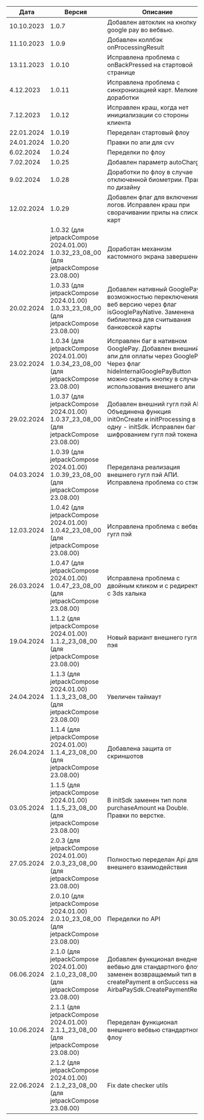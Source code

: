 | Дата       | Версия                                                                               | Описание                                                                                                                                                                            |
|------------|--------------------------------------------------------------------------------------|-------------------------------------------------------------------------------------------------------------------------------------------------------------------------------------|
| 10.10.2023 | 1.0.7                                                                                | Добавлен автоклик на кнопку google pay во вебвью.                                                                                                                                   |
| 11.10.2023 | 1.0.9                                                                                | Добавлен коллбэк onProcessingResult                                                                                                                                                 |
| 13.11.2023 | 1.0.10                                                                               | Исправлена проблема с onBackPressed на стартовой странице                                                                                                                           |
| 4.12.2023  | 1.0.11                                                                               | Исправлена проблема с синхронизацией карт. Мелкие доработки                                                                                                                         |
| 7.12.2023  | 1.0.12                                                                               | Исправлен краш, когда нет инициализации со стороны клиента                                                                                                                          |
| 22.01.2024 | 1.0.19                                                                               | Переделан стартовый флоу                                                                                                                                                            |
| 24.01.2024 | 1.0.20                                                                               | Правки по апи для cvv                                                                                                                                                               |
| 6.02.2024  | 1.0.24                                                                               | Переделки по флоу                                                                                                                                                                   |
| 7.02.2024  | 1.0.25                                                                               | Добавлен параметр autoCharge                                                                                                                                                        |
| 9.02.2024  | 1.0.28                                                                               | Доработки по флоу в случае отключенной биометрии. Правки по дизайну                                                                                                                 |
| 12.02.2024 | 1.0.29                                                                               | Добавлен флаг для включения логов. Исправлен краш при сворачивании прилы на списке карт                                                                                             |
| 14.02.2024 | 1.0.32 (для jetpackCompose 2024.01.00) 1.0.32_23_08_00 (для jetpackCompose 23.08.00) | Доработан механизм кастомного  экрана завершения                                                                                                                                    |
| 20.02.2024 | 1.0.33 (для jetpackCompose 2024.01.00) 1.0.33_23_08_00 (для jetpackCompose 23.08.00) | Добавлен нативный GooglePay с возможностью переключения на веб версию через флаг isGooglePayNative. Заменена библиотека для считывания банковской карты                             |
| 23.02.2024 | 1.0.34 (для jetpackCompose 2024.01.00) 1.0.34_23_08_00 (для jetpackCompose 23.08.00) | Исправлен баг в нативном GooglePay. Добавлен внешний апи для оплаты через GooglePay. Через флаг hideInternalGooglePayButton можно скрыть кнопку в случае использования внешнего апи |
| 29.02.2024 | 1.0.37 (для jetpackCompose 2024.01.00) 1.0.37_23_08_00 (для jetpackCompose 23.08.00) | Добавлен внешний гугл пэй АПИ. Объединена функция initOnCreate и initProcessing в одну - initSdk. Исправлен баг с шифрованием гугл пэй токена                                       |
| 04.03.2024 | 1.0.39 (для jetpackCompose 2024.01.00) 1.0.39_23_08_00 (для jetpackCompose 23.08.00) | Переделана реализация внешнего гугл пэй АПИ. Исправлена проблема со стэком                                                                                                          |
| 12.03.2024 | 1.0.42 (для jetpackCompose 2024.01.00) 1.0.42_23_08_00 (для jetpackCompose 23.08.00) | Исправлена проблема с вебвью гугл пэй                                                                                                                                               |
| 26.03.2024 | 1.0.47 (для jetpackCompose 2024.01.00) 1.0.47_23_08_00 (для jetpackCompose 23.08.00) | Исправлена проблема с двойным кликом и с редиректом с 3ds халыка                                                                                                                    |
| 19.04.2024 | 1.1.2 (для jetpackCompose 2024.01.00) 1.1.2_23_08_00 (для jetpackCompose 23.08.00)   | Новый вариант внешнего гугл пэя                                                                                                                                                     |
| 24.04.2024 | 1.1.3 (для jetpackCompose 2024.01.00) 1.1.3_23_08_00 (для jetpackCompose 23.08.00)   | Увеличен таймаут                                                                                                                                                                    |
| 26.04.2024 | 1.1.4 (для jetpackCompose 2024.01.00) 1.1.4_23_08_00 (для jetpackCompose 23.08.00)   | Добавлена защита от скриншотов                                                                                                                                                      |
| 03.05.2024 | 1.1.5 (для jetpackCompose 2024.01.00) 1.1.5_23_08_00 (для jetpackCompose 23.08.00)   | В initSdk заменен тип поля purchaseAmount на Double. Правки по верстке.                                                                                                             |
| 27.05.2024 | 2.0.3 (для jetpackCompose 2024.01.00) 2.0.3_23_08_00 (для jetpackCompose 23.08.00)   | Полностью переделан Api для внешнего взаимодействия                                                                                                                                 |
| 30.05.2024 | 2.0.10 (для jetpackCompose 2024.01.00) 2.0.10_23_08_00 (для jetpackCompose 23.08.00) | Переделки по API                                                                                                                                                                    |
| 06.06.2024 | 2.1.0 (для jetpackCompose 2024.01.00) 2.1.0_23_08_00 (для jetpackCompose 23.08.00)   | Добавлен функционал внеднего вебвью для стандартного флоу и заменен возвращаемый тип в createPayment в onSuccess на AirbaPaySdk.CreatePaymentResult                                 |
| 10.06.2024 | 2.1.1 (для jetpackCompose 2024.01.00) 2.1.1_23_08_00 (для jetpackCompose 23.08.00)   | Переделан функционал внешнего вебвью стандартного флоу                                                                                                                              |
| 22.06.2024 | 2.1.2 (для jetpackCompose 2024.01.00) 2.1.2_23_08_00 (для jetpackCompose 23.08.00)   | Fix date checker utils                                                                                                                                                              |